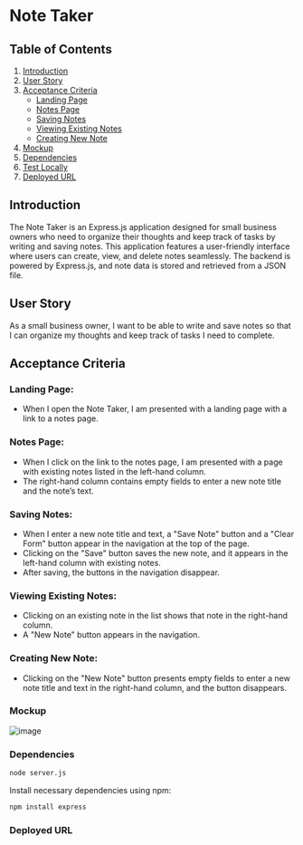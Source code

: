 # Note Taker

## Table of Contents

1. [Introduction](#introduction)
2. [User Story](#user-story)
3. [Acceptance Criteria](#acceptance-criteria)
   - [Landing Page](#landing-page)
   - [Notes Page](#notes-page)
   - [Saving Notes](#saving-notes)
   - [Viewing Existing Notes](#viewing-existing-notes)
   - [Creating New Note](#creating-new-note)
4. [Mockup](#mockup)
5. [Dependencies](#dependencies)
6. [Test Locally](#test-locally)
7. [Deployed URL](#Deployed-URL)

## Introduction

The Note Taker is an Express.js application designed for small business owners who need to organize their thoughts and keep track of tasks by writing and saving notes. This application features a user-friendly interface where users can create, view, and delete notes seamlessly. The backend is powered by Express.js, and note data is stored and retrieved from a JSON file.

## User Story

As a small business owner, I want to be able to write and save notes so that I can organize my thoughts and keep track of tasks I need to complete.

## Acceptance Criteria

### Landing Page:

- When I open the Note Taker, I am presented with a landing page with a link to a notes page.

### Notes Page:

- When I click on the link to the notes page, I am presented with a page with existing notes listed in the left-hand column.
- The right-hand column contains empty fields to enter a new note title and the note’s text.

### Saving Notes:

- When I enter a new note title and text, a "Save Note" button and a "Clear Form" button appear in the navigation at the top of the page.
- Clicking on the "Save" button saves the new note, and it appears in the left-hand column with existing notes.
- After saving, the buttons in the navigation disappear.

### Viewing Existing Notes:

- Clicking on an existing note in the list shows that note in the right-hand column.
- A "New Note" button appears in the navigation.

### Creating New Note:

- Clicking on the "New Note" button presents empty fields to enter a new note title and text in the right-hand column, and the button disappears.

### Mockup

![image](https://github.com/Yogesh699/Note-Taker/assets/143371945/cc3dbc3d-645c-4959-aa8f-d76e38b4df69)

### Dependencies
```bash
node server.js
```

Install necessary dependencies using npm:

```bash
npm install express
```

### Deployed URL
